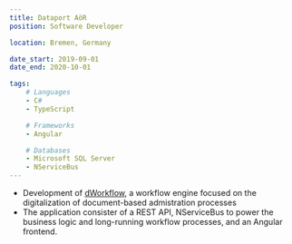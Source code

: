 ```yaml
---
title: Dataport AöR
position: Software Developer

location: Bremen, Germany

date_start: 2019-09-01
date_end: 2020-10-01

tags:
    # Languages
    - C#
    - TypeScript

    # Frameworks
    - Angular

    # Databases
    - Microsoft SQL Server
    - NServiceBus
---
```


- Development of [dWorkflow][dworkflow], a workflow engine focused on the digitalization
  of document-based admistration processes
- The application consister of a REST API, NServiceBus to power the business logic and
  long-running workflow processes, and an Angular frontend.

[dworkflow]: https://www.dataport.de/dworkflow

